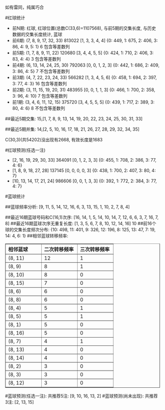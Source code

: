 <!-- 
.. title: 双色球2014040期(2014-04-13)数据分析报告
.. slug: slott-2014040-2014-04-13-report
.. date: 2014-04-14 08:00:00 UTC+08:00
.. tags: Lottery
.. link: 
.. description: 
.. type: text
-->

如有雷同，纯属巧合

<!-- TEASER_END-->

#红球统计

- 前N期: 红球, 红球位置(总数C(33,6)=1107568), 与前5期的交集长度, 与历史数据的交集长度统计, 蓝球
- 前6期: (7, 8, 9, 17, 32, 33) 813022 [1, 3, 3, 4, 4] {0: 449, 1: 675, 2: 406, 3: 86, 4: 9, 5: 1} 6 包含等差数列
- 前5期: (1, 7, 8, 9, 11, 22) 120680 [3, 4, 4, 5, 5] {0: 424, 1: 710, 2: 406, 3: 83, 4: 4} 3 包含等差数列
- 前4期: (6, 13, 14, 24, 25, 30) 792063 [0, 0, 1, 2, 3] {0: 442, 1: 686, 2: 409, 3: 86, 4: 5} 7 不包含等差数列
- 前3期: (4, 7, 22, 23, 24, 33) 566282 [1, 3, 4, 5, 6] {0: 458, 1: 694, 2: 397, 3: 77, 4: 3} 16 包含等差数列
- 前2期: (3, 11, 15, 19, 20, 31) 483955 [0, 0, 1, 1, 3] {0: 466, 1: 700, 2: 358, 3: 96, 4: 10} 7 包含等差数列
- 前1期: (3, 4, 6, 11, 12, 15) 375720 [3, 4, 5, 5, 5] {0: 439, 1: 717, 2: 389, 3: 80, 4: 6} 8 不包含等差数列

##最近5期交集:
15,[1, 7, 8, 9, 13, 14, 19, 20, 22, 23, 24, 25, 30, 31, 33]

##最近5期并集:
14,[2, 5, 10, 16, 17, 18, 21, 26, 27, 28, 29, 32, 34, 35]

C(30,3)(共54202)没出现有2668, 
有效长度是1683

#红球预测(任选一注)

- [2, 16, 19, 29, 30, 33] 364091 [0, 1, 2, 3, 3] {0: 455, 1: 708, 2: 386, 3: 77, 4: 6}
- [1, 8, 9, 18, 27, 28] 137145 [0, 0, 0, 0, 3] {0: 438, 1: 700, 2: 407, 3: 80, 4: 7}
- [10, 13, 14, 17, 21, 24] 986606 [0, 0, 1, 3, 3] {0: 392, 1: 772, 2: 384, 3: 77, 4: 7}

#蓝球统计

##蓝球频率分析:
[9, 11, 5, 14, 12, 16, 6, 3, 13, 15, 1, 10, 2, 7, 8, 4]

##最近16期蓝球号码和C(16,1)次序:
[16, 14, 1, 5, 14, 10, 14, 7, 12, 6, 6, 3, 7, 16, 7, 8]
##最近16期蓝球次序无重复长度:
[1, 3, 5, 6, 7, 8, 10, 12, 14, 16] 10
##前16个球的交集长度频次分布:
{10: 498, 11: 401, 9: 326, 12: 196, 8: 125, 13: 47, 7: 19, 14: 4, 6: 1}
##相邻蓝球转移频率:
<table border="1" class="table table-striped dataframe">
  <thead>
    <tr style="text-align: left;">
      <th style="min-width: 100px;">相邻蓝球</th>
      <th style="min-width: 100px;">二次转移频率</th>
      <th style="min-width: 100px;">三次转移频率</th>
    </tr>
  </thead>
  <tbody>
    <tr>
      <td> (8, 11)</td>
      <td> 12</td>
      <td> 1</td>
    </tr>
    <tr>
      <td>  (8, 9)</td>
      <td>  8</td>
      <td> 1</td>
    </tr>
    <tr>
      <td> (8, 10)</td>
      <td>  8</td>
      <td> 0</td>
    </tr>
    <tr>
      <td> (8, 15)</td>
      <td>  7</td>
      <td> 0</td>
    </tr>
    <tr>
      <td>  (8, 6)</td>
      <td>  6</td>
      <td> 0</td>
    </tr>
    <tr>
      <td>  (8, 8)</td>
      <td>  6</td>
      <td> 0</td>
    </tr>
    <tr>
      <td>  (8, 4)</td>
      <td>  5</td>
      <td> 1</td>
    </tr>
    <tr>
      <td>  (8, 5)</td>
      <td>  5</td>
      <td> 1</td>
    </tr>
    <tr>
      <td>  (8, 1)</td>
      <td>  5</td>
      <td> 0</td>
    </tr>
    <tr>
      <td> (8, 16)</td>
      <td>  5</td>
      <td> 0</td>
    </tr>
    <tr>
      <td>  (8, 7)</td>
      <td>  4</td>
      <td> 1</td>
    </tr>
    <tr>
      <td> (8, 13)</td>
      <td>  4</td>
      <td> 0</td>
    </tr>
    <tr>
      <td> (8, 14)</td>
      <td>  4</td>
      <td> 0</td>
    </tr>
    <tr>
      <td>  (8, 2)</td>
      <td>  3</td>
      <td> 0</td>
    </tr>
    <tr>
      <td>  (8, 3)</td>
      <td>  3</td>
      <td> 0</td>
    </tr>
    <tr>
      <td> (8, 12)</td>
      <td>  3</td>
      <td> 0</td>
    </tr>
  </tbody>
</table>
#蓝球预测(任选一注):
共推荐5注: [9, 10, 16, 13, 2]
#蓝球预测(尚未出现):
共推荐3注: [2, 13, 15]

